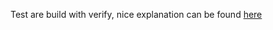 Test are build with verify, nice explanation can be found [here](https://andrewlock.net/creating-a-source-generator-part-2-testing-an-incremental-generator-with-snapshot-testing/) 